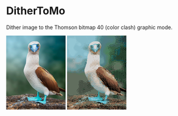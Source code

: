 # DitherToMo
Dither image to the Thomson bitmap 40 (color clash) graphic mode.


<img src="images/original.png">   <img src="images/thomsonReprocessed.gif">
